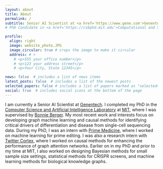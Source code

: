 ```yaml
---
layout: about
title: About
permalink: /
subtitle: Senior AI Scientist at <a href='https://www.gene.com'>Genentech</a> 
# PhD Candidate in <a href='https://csbphd.mit.edu'>Computational and Systems Biology</a> at <a href='https://www.csail.mit.edu'>MIT CSAIL</a> 

profile:
  align: right
  image: website_photo.JPG
  image_circular: true # crops the image to make it circular
  address: # >
    # <p>555 your office number</p>
    # <p>123 your address street</p>
    # <p>Your City, State 12345</p>

news: false  # includes a list of news items
latest_posts: false  # includes a list of the newest posts
selected_papers: false # includes a list of papers marked as "selected={true}"
social: true  # includes social icons at the bottom of the page
---
```


I am currently a Senior AI Scientist at <a href='https://www.gene.com'>Genentech</a>. I completed my PhD in the <a href='https://www.csail.mit.edu'>Computer Science and Artificial Intelligence Laboratory</a> at <a href='https://www.mit.edu'>MIT</a>, where I was supervised by <a href='http://people.csail.mit.edu/bab/'>Bonnie Berger</a>. My most recent work and interests focus on developing graph machine learning and causal methods for identifying critical drivers of differentiation and disease from single-cell sequencing data. During my PhD, I was an intern with <a href='http://primemedicine.com'>Prime Medicine</a>, where I worked on machine learning for prime editing. I was also a research intern with <a href='https://cortex.twitter.com'>Twitter Cortex</a>, where I worked on causal methods for enhancing the performance of graph attention networks. Earlier on in my PhD and prior to my time at MIT, I also worked on designing Bayesian methods for small sample size settings, statistical methods for CRISPR screens, and machine learning methods for biological knowledge graphs. 
